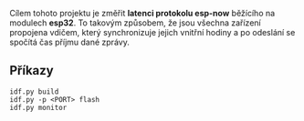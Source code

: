 Cílem tohoto projektu je změřit **latenci protokolu esp-now** běžícího na modulech **esp32**. To takovým způsobem, že jsou všechna zařízení propojena vdičem, který synchronizuje jejich vnitřní hodiny a po odeslání se spočítá čas příjmu dané zprávy.

## Příkazy

```
idf.py build
idf.py -p <PORT> flash
idf.py monitor
```